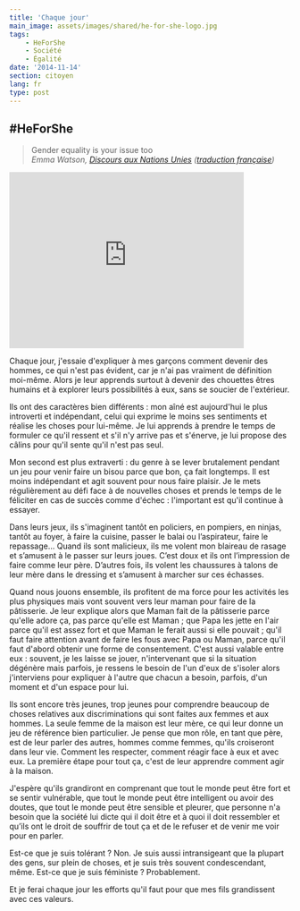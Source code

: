 ```yaml
---
title: 'Chaque jour'
main_image: assets/images/shared/he-for-she-logo.jpg
tags:
    - HeForShe
    - Société
    - Égalité
date: '2014-11-14'
section: citoyen
lang: fr
type: post
---
```


## \#HeForShe

> Gender equality is your issue too  
>   <cite>Emma Watson, [Discours aux Nations Unies](https://www.youtube.com/watch?v=Q0Dg226G2Z8) ([traduction française](http://www.unwomen.org/fr/news/stories/2014/9/emma-watson-gender-equality-is-your-issue-too))</cite>

<!-- more -->

<div class="videoWrapper">
  <iframe width="420" height="315" src="https://www.youtube.com/embed/Q0Dg226G2Z8" frameborder="0" allowfullscreen></iframe>
</div>

Chaque jour, j'essaie d'expliquer à mes garçons comment devenir des hommes, ce qui n'est pas évident, car je n'ai pas vraiment de définition moi-même. Alors je leur apprends surtout à devenir des chouettes êtres humains et à explorer leurs possibilités à eux, sans se soucier de l'extérieur.

Ils ont des caractères bien différents&nbsp;: mon aîné est aujourd'hui le plus introverti et indépendant, celui qui exprime le moins ses sentiments et réalise les choses pour lui-même. Je lui apprends à prendre le temps de formuler ce qu'il ressent et s'il n'y arrive pas et s'énerve, je lui propose des câlins pour qu'il sente qu'il n'est pas seul.

Mon second est plus extraverti&nbsp;: du genre à se lever brutalement pendant un jeu pour venir faire un bisou parce que bon, ça fait longtemps. Il est moins indépendant et agit souvent pour nous faire plaisir. Je le mets régulièrement au défi face à de nouvelles choses et prends le temps de le féliciter en cas de succès comme d'échec&nbsp;: l'important est qu'il continue à essayer.

Dans leurs jeux, ils s'imaginent tantôt en policiers, en pompiers, en ninjas, tantôt au foyer, à faire la cuisine, passer le balai ou l’aspirateur, faire le repassage… Quand ils sont malicieux, ils me volent mon blaireau de rasage et s’amusent à le passer sur leurs joues. C’est doux et ils ont l’impression de faire comme leur père. D’autres fois, ils volent les chaussures à talons de leur mère dans le dressing et s’amusent à marcher sur ces échasses.

Quand nous jouons ensemble, ils profitent de ma force pour les activités les plus physiques mais vont souvent vers leur maman pour faire de la pâtisserie. Je leur explique alors que Maman fait de la pâtisserie parce qu'elle adore ça, pas parce qu'elle est Maman ; que Papa les jette en l'air parce qu'il est assez fort et que Maman le ferait aussi si elle pouvait ; qu'il faut faire attention avant de faire les fous avec Papa ou Maman, parce qu'il faut d'abord obtenir une forme de consentement. C'est aussi valable entre eux&nbsp;: souvent, je les laisse se jouer, n'intervenant que si la situation dégénère mais parfois, je ressens le besoin de l'un d'eux de s'isoler alors j'interviens pour expliquer à l'autre que chacun a besoin, parfois, d'un moment et d'un espace pour lui.

Ils sont encore très jeunes, trop jeunes pour comprendre beaucoup de choses relatives aux discriminations qui sont faites aux femmes et aux hommes. La seule femme de la maison est leur mère, ce qui leur donne un jeu de référence bien particulier. Je pense que mon rôle, en tant que père, est de leur parler des autres, hommes comme femmes, qu'ils croiseront dans leur vie. Comment les respecter, comment réagir face à eux et avec eux. La première étape pour tout ça, c'est de leur apprendre comment agir à la maison.

J'espère qu'ils grandiront en comprenant que tout le monde peut être fort et se sentir vulnérable, que tout le monde peut être intelligent ou avoir des doutes, que tout le monde peut être sensible et pleurer, que personne n'a besoin que la société lui dicte qui il doit être et à quoi il doit ressembler et qu’ils ont le droit de souffrir de tout ça et de le refuser et de venir me voir pour en parler.

Est-ce que je suis tolérant&nbsp;? Non. Je suis aussi intransigeant que la plupart des gens, sur plein de choses, et je suis très souvent condescendant, même. Est-ce que je suis féministe&nbsp;? Probablement.

Et je ferai chaque jour les efforts qu'il faut pour que mes fils grandissent avec ces valeurs.
